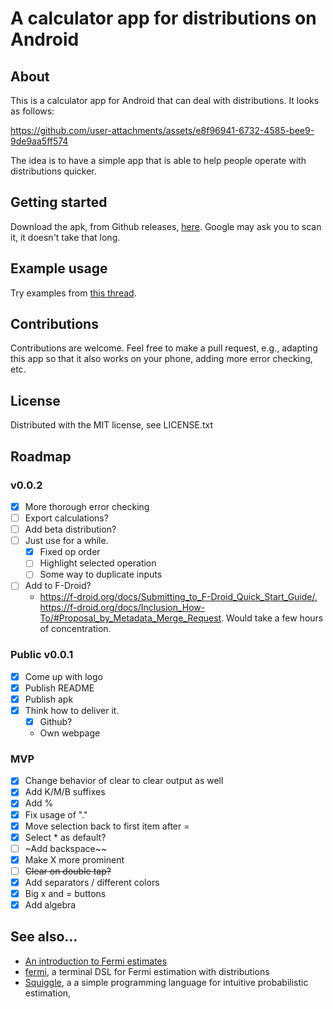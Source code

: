 # A calculator app for distributions on Android

## About

This is a calculator app for Android that can deal with distributions. It looks as follows:

https://github.com/user-attachments/assets/e8f96941-6732-4585-bee9-9de9aa5ff574

The idea is to have a simple app that is able to help people operate with distributions quicker. 

## Getting started

Download the apk, from Github releases, [here](https://github.com/NunoSempere/distribution-calculator-android/releases). Google may ask you to scan it, it doesn't take that long.

## Example usage

Try examples from [this thread](https://x.com/NunoSempere/status/1894830531235205399).

## Contributions

Contributions are welcome. Feel free to make a pull request, e.g., adapting this app so that it also works on your phone, adding more error checking, etc.

## License 

Distributed with the MIT license, see LICENSE.txt

## Roadmap 

### v0.0.2

- [x] More thorough error checking
- [ ] Export calculations?
- [ ] Add beta distribution?
- [ ] Just use for a while.
  - [x] Fixed op order
  - [ ] Highlight selected operation
  - [ ] Some way to duplicate inputs
- [ ] Add to F-Droid?
  - <https://f-droid.org/docs/Submitting_to_F-Droid_Quick_Start_Guide/>, <https://f-droid.org/docs/Inclusion_How-To/#Proposal_by_Metadata_Merge_Request>. Would take a few hours of concentration.

### Public v0.0.1

- [x] Come up with logo
- [x] Publish README
- [x] Publish apk
- [x] Think how to deliver it.
  - [x] Github? 
  - Own webpage

### MVP 

- [x] Change behavior of clear to clear output as well
- [x] Add K/M/B suffixes
- [x] Add %
- [x] Fix usage of "."
- [x] Move selection back to first item after = 
- [x] Select * as default?
- [ ] ~Add backspace~~
- [x] Make X more prominent
- [ ] ~~Clear on double tap?~~
- [x] Add separators / different colors
- [x] Big x and = buttons 
- [x] Add algebra

## See also... 

- [An introduction to Fermi estimates](https://forum.effectivealtruism.org/posts/cpfgq84B8XHXPWLcM/introduction-to-fermi-estimates)
- [fermi](https://git.nunosempere.com/NunoSempere/fermi), a terminal DSL for Fermi estimation with distributions
- [Squiggle](https://www.squiggle-language.com/), a a simple programming language for intuitive probabilistic estimation, 
